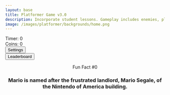 ```yaml
---
layout: base
title: Platformer Game v3.0
description: Incorporate student lessons. Gameplay includes enemies, platforms, parallax backgrounds, settings with local storage, etc.  This revision introduces Settings, Leaderboard and Multiplayer.
image: /images/platformer/backgrounds/home.png
---
```


<!-- Syle is now located, as of Jan 2024 v2.0, in _sass/minima/dracula/platformer-styles.scss -->

<!-- DOM Settings Panel (sidebar id and div), managed by SettingsContro.js -->
<div id="sidebar" class="sidebar" style="z-index: 9999">
  </div>
  <div id="leaderboardDropDown" class="leaderboardDropDown" style="z-index: 9999">
    <!-- <a href="javascript:void(0)" id="leaderboard-header">&times; Leaderboard</a> -->
  </div>
  
  <!--Audio for Mushroom -->
  <audio id="Mushroom" src="{{site.baseurl}}/assets/audio/Mushroom.mp3" preload="auto"></audio>
  
  <!--Audio for Death of Goomba -->
  <audio id="goombaDeath" src="{{site.baseurl}}/assets/audio/goomba-death.mp3" preload="auto"></audio>
  
  <!--Audio for Jump oF player -->
  <audio id ="PlayerJump" src="{{site.baseurl}}/assets/audio/mario-jump.mp3" preload="auto"></audio>
  
  <!--Audio for death of player -->
  <audio id ="PlayerDeath" src="{{site.baseurl}}/assets/audio/MarioDeath.mp3" preload="auto"></audio>
  
  <!--Audio for coin collection -->
  <audio id ="coin" src="{{site.baseurl}}/assets/audio/coin.mp3" preload="auto"></audio>

<!--Audio for music -->

  <!--Audio for Everlong by Foo Fighters (Winter) -->
  <audio id="everlong" src="{{site.baseurl}}/assets/audio/everlong.mp3" preload="auto"></audio>

  <!--Audio for Everlong by Foo Fighters (Winter) -->
  <audio id="regicide" src="{{site.baseurl}}/assets/audio/regicide.mp3" preload="auto"></audio>

<!--Audio for when it hits top of platform -->
  <audio id ="stomp" src="{{site.baseurl}}/assets/audio/stomp2-93279.mp3" preload="auto"></audio>

  <!--Audo for when it hits the sides of platform -->    
  <audio id = "boing" src ="{{site.baseurl}}/assets/audio/boing-101318.mp3" preload="auto"></audio>

  <!--Audo for flushing -->    
  <audio id = "flush" src ="{{site.baseurl}}/assets/audio/toilet-flushing.mp3" preload="auto"></audio>
  
  <!--Audo for laser -->    
  <audio id = "laserSound" src ="{{site.baseurl}}/assets/audio/laser.mp3" preload="auto"></audio>

  <audio id = "laserCharge" src ="{{site.baseurl}}/assets/audio/charging-laser.mp3" preload="auto"></audio>
  
  
  <!-- Wrap both the controls and gameplay in a container div -->
  <div id="canvasContainer">
    <div class="submenu">
      <div id="score">
          Timer: <span id="timeScore">0</span>
      </div>
      <div id="score">
          Coins: <span id="coinScore">0</span>
      </div>
      <div id="gameBegin" hidden>
          <button id="startGame">Start Game</button>
      </div>
      <div id="gameOver" hidden>
          <button id="restartGame">Restart</button>
      </div>
      <div id="settings"> <!-- Controls -->
          <!-- Background controls -->
          <button id="settings-button">Settings</button>
      </div>
      <div id="leaderboard"> <!-- Controls -->
          <button id="leaderboard-button">Leaderboard</button>
      </div>
    </div>
    <!-- JavaScript-generated canvas items are inserted here -->
  </div>
  
  <div id="container">
      <header class="fun_facts">
      <p id="num">Fun Fact #0</p>
      <h3 id="fun_fact">Mario is named after the frustrated landlord, Mario Segale, of the Nintendo of America building.</h3> <!-- want to access later so have id-->
      </header>
    </div>
  
  <footer id="cut-story"></footer>

  <script type="module">
      // Imports to drive game
      import GameSetup from '{{site.baseurl}}/assets/js/platformer/GameSetup.js';
      import GameControl from '{{site.baseurl}}/assets/js/platformer/GameControl.js';
      import SettingsControl from '{{site.baseurl}}/assets/js/platformer/SettingsControl.js';
      import GameEnv from '{{site.baseurl}}/assets/js/platformer/GameEnv.js';
      import Leaderboard from '{{site.baseurl}}/assets/js/platformer/Leaderboard.js';
      import startCutstory from '{{site.baseurl}}/assets/js/platformer/Cutstory.js';;
  

      import RandomEvent from '{{site.baseurl}}/assets/js/platformer/RandomEvent.js';
      /* 
       * ==========================================
       * ========== Game Setup ====================
       * ==========================================
       * Game Setup prepares the Game Levels and Objects
       * 1.) There are one-to-many GameLevels in a Game
       * 2.) Each GameLevel has one-to-many GameObjects
       * ==========================================
      */
  
      // Setup game data, the objects and levels
      GameSetup.initLevels("{{site.baseurl}}");   
      /* 
       * ==========================================
       * ========== Game Control ==================
       * ==========================================
       * Game Control starts the game loop and activates game objects
       * 1.) GameControl cycles through GameLevels
       * 2.) Each GameLevel is on a looping timer, called within the game loop 
       * 3.) The game loop allows the game player (user), to interact with the game objects 
       * 4.) A timer (or score) tracks the time of user interaction within the game
       * ==========================================
      */
  
      // Start the PRIMARY game loop
     GameControl.gameLoop();
  
      /* 
      * ==========================================
      * ========== Settings Control ==============
      * ==========================================
      * Settings Control provides the ability to select game level and change game settings
      * 1.) SettingsControl must be after GameControl, it depends on GameLevels 
      * 2.) GameControl extends and implements LocalStorage to support the persistence of user data
      * 3.) Modifications can be made to User ID, GameSpeed, Gravity, and Invert(ing) screen color
      * ==========================================
      */
  
      // Construct settings sidebar, MVC variable paradigm, and async events to trigger user interaction
      SettingsControl.initialize();
      Leaderboard.initializeLeaderboard();
      startCutstory();
      RandomEvent();
      /* 
       * ==========================================
       *  ========== Event / Listeners =============
       *  ==========================================
       * System Event listeners
       * 1.) Window resize and GameEnv.resize trigger system updates
       * 2.) Most event listeners remain near impacting functions
       * ==========================================
      */
  
      // Game refresh is required when the height and width of the screen are impacted
      window.addEventListener('resize', GameEnv.resize);
  
  </script>

